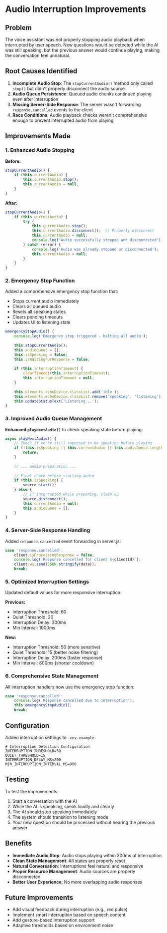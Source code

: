 # Audio Interruption Improvements

## Problem
The voice assistant was not properly stopping audio playback when interrupted by user speech. New questions would be detected while the AI was still speaking, but the previous answer would continue playing, making the conversation feel unnatural.

## Root Causes Identified
1. **Incomplete Audio Stop**: The `stopCurrentAudio()` method only called `stop()` but didn't properly disconnect the audio source
2. **Audio Queue Persistence**: Queued audio chunks continued playing even after interruption
3. **Missing Server-Side Response**: The server wasn't forwarding `response.cancelled` events to the client
4. **Race Conditions**: Audio playback checks weren't comprehensive enough to prevent interrupted audio from playing

## Improvements Made

### 1. Enhanced Audio Stopping
**Before:**
```javascript
stopCurrentAudio() {
    if (this.currentAudio) {
        this.currentAudio.stop();
        this.currentAudio = null;
    }
}
```

**After:**
```javascript
stopCurrentAudio() {
    if (this.currentAudio) {
        try {
            this.currentAudio.stop();
            this.currentAudio.disconnect();  // Properly disconnect
            this.currentAudio = null;
            console.log('Audio successfully stopped and disconnected');
        } catch (error) {
            console.log('Audio was already stopped or disconnected');
            this.currentAudio = null;
        }
    }
}
```

### 2. Emergency Stop Function
Added a comprehensive emergency stop function that:
- Stops current audio immediately
- Clears all queued audio
- Resets all speaking states
- Clears pending timeouts
- Updates UI to listening state

```javascript
emergencyStopAudio() {
    console.log('Emergency stop triggered - halting all audio');
    
    this.stopCurrentAudio();
    this.audioQueue = [];
    this.isSpeaking = false;
    this.isWaitingForResponse = false;
    
    if (this.interruptionTimeout) {
        clearTimeout(this.interruptionTimeout);
        this.interruptionTimeout = null;
    }
    
    this.elements.echoDevice.classList.add('idle');
    this.elements.echoDevice.classList.remove('speaking', 'listening');
    this.updateStatusText('Listening...');
}
```

### 3. Improved Audio Queue Management
**Enhanced `playNextAudio()`** to check speaking state before playing:

```javascript
async playNextAudio() {
    // Check if we're still supposed to be speaking before playing
    if (!this.isSpeaking || this.currentAudio || this.audioQueue.length === 0) {
        return;
    }
    
    // ... audio preparation ...
    
    // Final check before starting audio
    if (this.isSpeaking) {
        source.start();
    } else {
        // If interrupted while preparing, clean up
        source.disconnect();
        this.currentAudio = null;
        this.audioQueue = [];
    }
}
```

### 4. Server-Side Response Handling
Added `response.cancelled` event forwarding in server.js:

```javascript
case 'response.cancelled':
    client.isProcessingResponse = false;
    console.log(`Response cancelled for client ${clientId}`);
    client.ws.send(JSON.stringify(data));
    break;
```

### 5. Optimized Interruption Settings
Updated default values for more responsive interruption:

**Previous:**
- Interruption Threshold: 60
- Quiet Threshold: 20
- Interruption Delay: 300ms
- Min Interval: 1000ms

**New:**
- Interruption Threshold: 50 (more sensitive)
- Quiet Threshold: 15 (better noise filtering)
- Interruption Delay: 200ms (faster response)
- Min Interval: 800ms (shorter cooldown)

### 6. Comprehensive State Management
All interruption handlers now use the emergency stop function:

```javascript
case 'response.cancelled':
    console.log('Response cancelled due to interruption');
    this.emergencyStopAudio();
    break;
```

## Configuration
Added interruption settings to `.env.example`:

```env
# Interruption Detection Configuration
INTERRUPTION_THRESHOLD=50
QUIET_THRESHOLD=15
INTERRUPTION_DELAY_MS=200
MIN_INTERRUPTION_INTERVAL_MS=800
```

## Testing
To test the improvements:

1. Start a conversation with the AI
2. While the AI is speaking, speak loudly and clearly
3. The AI should stop speaking immediately
4. The system should transition to listening mode
5. Your new question should be processed without hearing the previous answer

## Benefits
- **Immediate Audio Stop**: Audio stops playing within 200ms of interruption
- **Clean State Management**: All states are properly reset
- **Natural Conversation**: Interruptions feel natural and responsive
- **Proper Resource Management**: Audio sources are properly disconnected
- **Better User Experience**: No more overlapping audio responses

## Future Improvements
- Add visual feedback during interruption (e.g., red pulse)
- Implement smart interruption based on speech content
- Add gesture-based interruption support
- Adaptive thresholds based on environment noise
